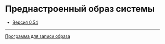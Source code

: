 # Преднастроенный образ системы
- [Версия 0.54](https://disk.yandex.ru/d/efloYBsq8RoN0g)

---
[Программа для записи образа](https://sourceforge.net/projects/win32diskimager/)
